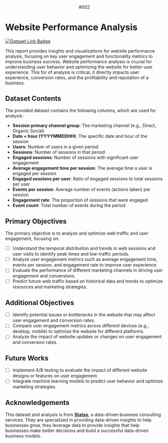 <div align="center">

###### #002

</div>

# Website Performance Analysis

[![Dataset Link Badge](https://img.shields.io/badge/dataset_link-website_performance_analysis-%23FFF8C9?style=for-the-badge)]()

This report provides insights and visualizations for website performance analysis, focusing on key user engagement and functionality metrics to improve business success. Website performance analysis is crucial for understanding user behavior and optimizing the website for better user experience. This for of analysis is critical, it directly impacts user experience, conversion rates, and the profitability and reputation of a business.

## Dataset Contents

The provided dataset contains the following columns, which are used for analysis:

- **Session primary channel group**: The marketing channel (e.g., Direct, Organic Social)
- **Date + hour (YYYYMMDDHH)**: The specific date and hour of the session
- **Users**: Number of users in a given period
- **Sessions**: Number of sessions in that period
- **Engaged sessions**: Number of sessions with significant user engagement
- **Average engagement time per session**: The average time a user is engaged per session
- **Engaged sessions per user**: Ratio of engaged sessions to total sessions per user
- **Events per session**: Average number of events (actions taken) per session
- **Engagement rate**: The proportion of sessions that were engaged
- **Event count**: Total number of events during the period

## Primary Objectives

The primary objective is to analyze and optimize web traffic and user engagement, focusing on:

- [ ] Understand the temporal distribution and trends in web sessions and user visits to identify peak times and low-traffic periods.
- [ ] Analyze user engagement metrics such as average engagement time, events per session, and engagement rate to improve user experience.
- [ ] Evaluate the performance of different marketing channels in driving user engagement and conversions.
- [ ] Predict future web traffic based on historical data and trends to optimize resources and marketing strategies.

## Additional Objectives

- [ ] Identify potential issues or bottlenecks in the website that may affect user engagement and conversion rates.
- [ ] Compare user engagement metrics across different devices (e.g., desktop, mobile) to optimize the website for different platforms.
- [ ] Analyze the impact of website updates or changes on user engagement and conversion rates.

## Future Works

- [ ] Implement A/B testing to evaluate the impact of different website designs or features on user engagement.
- [ ] Integrate machine learning models to predict user behavior and optimize marketing strategies.

## Acknowledgements

This dataset and analysis is from **[Statso](https://statso.io/)**, a data-driven business consulting services. They are specialized in providing data-driven insights to help businesses grow, they leverage data to provide insights that help businesses make better decisions and build a successful data-driven business models.